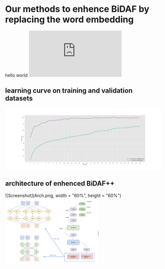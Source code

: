 # Our methods to enhence BiDAF by replacing the word embedding
hello world
![](http://latex.codecogs.com/gif.latex?%5C%5Ba_%7Bij%7D%20%5C%2C%3D%5C%2C%20w_1%20*%20h_i%20&plus;%20w_2%20*%20h_j%20&plus;w_3%20*%20%28h_i%20%5Codot%20h_j%29%5C%5D)
## learning curve on training and validation datasets
![Screenshot](photo.png)

## architecture of enhenced BiDAF++
![Screenshot](Arch.png, width = "60%", height = "60%")
<img src="./Arch.png" width = "60%" height = "60%" alt="图片名称" align=center/>
